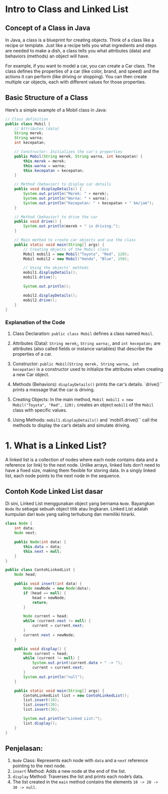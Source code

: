 # Intro to Class and Linked List
## Concept of a Class in Java
In Java, a class is a blueprint for creating objects. Think of a class like a recipe or template. Just like a recipe tells you what ingredients and steps are needed to make a dish, a class tells you what attributes (data) and behaviors (methods) an object will have.

For example, if you want to model a car, you can create a Car class. The class defines the properties of a car (like color, brand, and speed) and the actions it can perform (like driving or stopping). You can then create multiple car objects, each with different values for those properties.

## Basic Structure of a Class

Here’s a simple example of a Mobil class in Java:
```java
// Class definition
public class Mobil {
    // Attributes (data)
    String merek;
    String warna;
    int kecepatan;

    // Constructor: Initializes the car's properties
    public Mobil(String merek, String warna, int kecepatan) {
        this.merek = merek;
        this.warna = warna;
        this.kecepatan = kecepatan;
    }

    // Method (behavior) to display car details
    public void displayDetails() {
        System.out.println("Merek: " + merek);
        System.out.println("Warna: " + warna);
        System.out.println("Kecepatan: " + kecepatan + " km/jam");
    }

    // Method (behavior) to drive the car
    public void drive() {
        System.out.println(merek + " is driving.");
    }

    // Main method to create car objects and use the class
    public static void main(String[] args) {
        // Creating objects of the Mobil class
        Mobil mobil1 = new Mobil("Toyota", "Red", 120);
        Mobil mobil2 = new Mobil("Honda", "Blue", 150);

        // Using the objects' methods
        mobil1.displayDetails();
        mobil1.drive();

        System.out.println();

        mobil2.displayDetails();
        mobil2.drive();
    }
}

```
### Explanation of the Code

1. Class Declaration:
        `public class Mobil` defines a class named `Mobil`.

2. Attributes (Data):
        `String merek`;, `String warna;`, and `int kecepatan;` are attributes (also called fields or instance variables) that describe the properties of a car.

3. Constructor:
        `public Mobil(String merek, String warna, int kecepatan)` is a constructor used to initialize the attributes when creating a new Car object.

4. Methods (Behaviors):
        `displayDetails()` prints the car's details.
        `drive()`` prints a message that the car is driving.

5. Creating Objects:
        In the main method, `Mobil mobil1 = new Mobil("Toyota", "Red", 120);` creates an object `mobil1` of the `Mobil` class with specific values.

6. Using Methods:
        `mobil1.displayDetails()` and `mobil1.drive()`` call the methods to display the car’s details and simulate driving.

# 1. What is a Linked List?
A linked list is a collection of nodes where each node contains data and a reference (or link) to the next node. Unlike arrays, linked lists don’t need to have a fixed size, making them flexible for storing data. In a singly linked list, each node points to the next node in the sequence.

## Contoh Kode Linked List dasar
Di sini, Linked List menggunakan object yang bernama `Node`. Bayangkan `Node` itu sebagai sebuah object titik atau lingkaran. Linked List adalah kumpulan dari `Node` yang saling terhubung dan memiliki hirarki.

```java
class Node {
    int data;
    Node next;

    public Node(int data) {
        this.data = data;
        this.next = null;
    }
}

public class ContohLinkedList {
    Node head; 

    public void insert(int data) {
        Node newNode = new Node(data);
        if (head == null) {
            head = newNode;
            return;
        }

        Node current = head;
        while (current.next != null) {
            current = current.next;
        }
        current.next = newNode;
    }

    public void display() {
        Node current = head;
        while (current != null) {
            System.out.print(current.data + " -> ");
            current = current.next;
        }
        System.out.println("null");
    }

    public static void main(String[] args) {
        ContohLinkedList list = new ContohLinkedList();
        list.insert(10);
        list.insert(20);
        list.insert(30);

        System.out.println("Linked List:");
        list.display();
    }
}
```

## Penjelasan:
1. `Node` Class: Represents each node with `data` and a `next` reference pointing to the next node.
2. `insert` Method: Adds a new node at the end of the list.
3. `display` Method: Traverses the list and prints each node’s data.
4. The list created in the `main` method contains the elements `10 -> 20 -> 30 -> null`.
